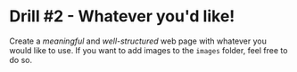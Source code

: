# Drill #2 - Whatever you'd like!

Create a *meaningful* and *well-structured* web page with whatever you would like to use. If you want to add images to the `images` folder, feel free to do so.